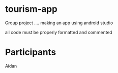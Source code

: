 # tourism-app
Group project .... making an app using android studio

all code must be properly formatted and commented

# Participants

Aidan
